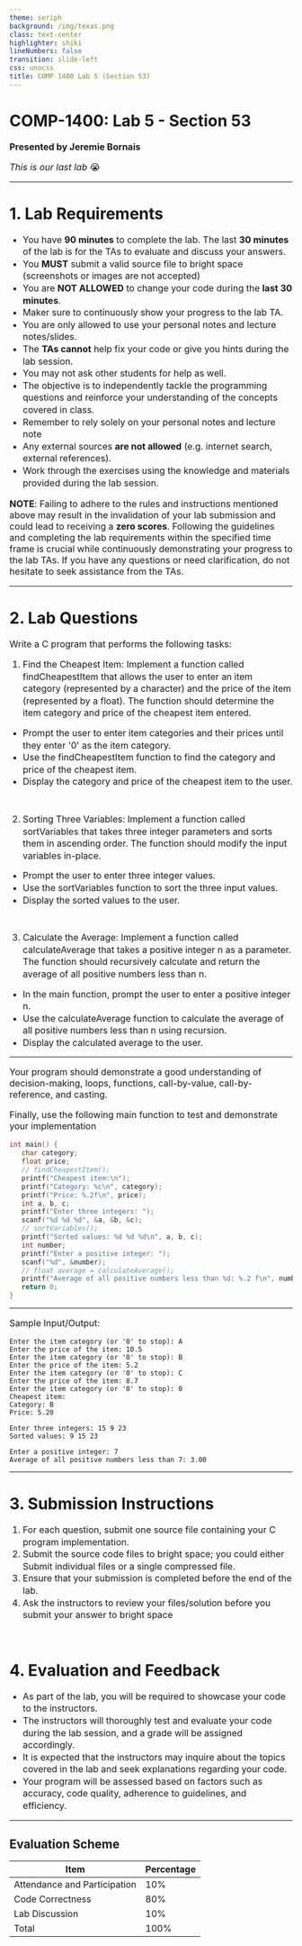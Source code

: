 ```yaml
---
theme: seriph
background: /img/texas.png
class: text-center
highlighter: shiki
lineNumbers: false
transition: slide-left
css: unocss
title: COMP 1400 Lab 5 (Section 53)
---
```


<style>
@import '/backgrounds.css';
</style>

# **COMP-1400**: Lab 5 - Section 53

**Presented by Jeremie Bornais**

*This is our last lab* 😭

---

<style>
    li {
        font-size: 16px;
        line-height: 1.35rem !important;
    }
    p {
        font-size: 16px;
    }
</style>

# 1. Lab Requirements

- You have **90 minutes** to complete the lab. The last **30 minutes** of the lab is for the TAs to evaluate
and discuss your answers.
- You **MUST** submit a valid source file to bright space (screenshots or images are not accepted)
- You are **NOT ALLOWED** to change your code during the **last 30 minutes**.
- Maker sure to continuously show your progress to the lab TA.
- You are only allowed to use your personal notes and lecture notes/slides.
- The **TAs cannot** help fix your code or give you hints during the lab session.
- You may not ask other students for help as well.
- The objective is to independently tackle the programming questions and reinforce your understanding of the concepts covered in class.
- Remember to rely solely on your personal notes and lecture note
- Any external sources **are not allowed** (e.g. internet search, external references).
- Work through the exercises using the knowledge and materials provided during the lab session.

**NOTE**: Failing to adhere to the rules and instructions mentioned above may result in the invalidation of your lab submission and could lead to receiving a **zero scores**. Following the guidelines and completing the lab requirements within the specified time frame is crucial while continuously demonstrating your progress to the lab TAs. If you have any questions or need clarification, do not hesitate to seek assistance from the TAs.

---

# 2. Lab Questions

Write a C program that performs the following tasks:

1. Find the Cheapest Item: Implement a function called findCheapestItem that allows the user to enter an item category (represented by a character) and the price of the item (represented by a float). The function should determine the item category and price of the cheapest item entered.

- Prompt the user to enter item categories and their prices until they enter '0' as the item category.
- Use the findCheapestItem function to find the category and price of the cheapest item.
- Display the category and price of the cheapest item to the user.

<br/>

2. Sorting Three Variables: Implement a function called sortVariables that takes three integer parameters and sorts them in ascending order. The function should modify the input variables in-place.

- Prompt the user to enter three integer values.
- Use the sortVariables function to sort the three input values.
- Display the sorted values to the user.

<br/>

3. Calculate the Average: Implement a function called calculateAverage that takes a positive integer n as a parameter. The function should recursively calculate and return the average of all positive numbers less than n.

- In the main function, prompt the user to enter a positive integer n.
- Use the calculateAverage function to calculate the average of all positive numbers less than n using recursion.
- Display the calculated average to the user.

---

Your program should demonstrate a good understanding of decision-making, loops, functions, call-by-value, call-by-reference, and casting.

Finally, use the following main function to test and demonstrate your implementation

```c
int main() {
   char category;
   float price;
   // findCheapestItem();
   printf("Cheapest item:\n");
   printf("Category: %c\n", category);
   printf("Price: %.2f\n", price);
   int a, b, c;
   printf("Enter three integers: ");
   scanf("%d %d %d", &a, &b, &c);
   // sortVariables();
   printf("Sorted values: %d %d %d\n", a, b, c);
   int number;
   printf("Enter a positive integer: ");
   scanf("%d", &number);
   // float average = calculateAverage();
   printf("Average of all positive numbers less than %d: %.2 f\n", number, average);
   return 0;
}
```

---

Sample Input/Output:

```
Enter the item category (or '0' to stop): A
Enter the price of the item: 10.5
Enter the item category (or '0' to stop): B
Enter the price of the item: 5.2
Enter the item category (or '0' to stop): C
Enter the price of the item: 8.7
Enter the item category (or '0' to stop): 0
Cheapest item:
Category: B
Price: 5.20

Enter three integers: 15 9 23
Sorted values: 9 15 23

Enter a positive integer: 7
Average of all positive numbers less than 7: 3.00
```

---

# 3. Submission Instructions

1. For each question, submit one source file containing your C program implementation.
2. Submit the source code files to bright space; you could either Submit individual files or a single compressed file.
3. Ensure that your submission is completed before the end of the lab.
4. Ask the instructors to review your files/solution before you submit your answer to bright space

<br/>

# 4. Evaluation and Feedback

- As part of the lab, you will be required to showcase your code to the instructors.
- The instructors will thoroughly test and evaluate your code during the lab session, and a grade will be assigned accordingly.
- It is expected that the instructors may inquire about the topics covered in the lab and seek explanations regarding your code.
- Your program will be assessed based on factors such as accuracy, code quality, adherence to guidelines, and efficiency.

---

## Evaluation Scheme

| Item                          | Percentage |
|-------------------------------|------------|
| Attendance and Participation  | 10%        |
| Code Correctness              | 80%        |
| Lab Discussion                | 10%        |
| Total                         | 100%       |
